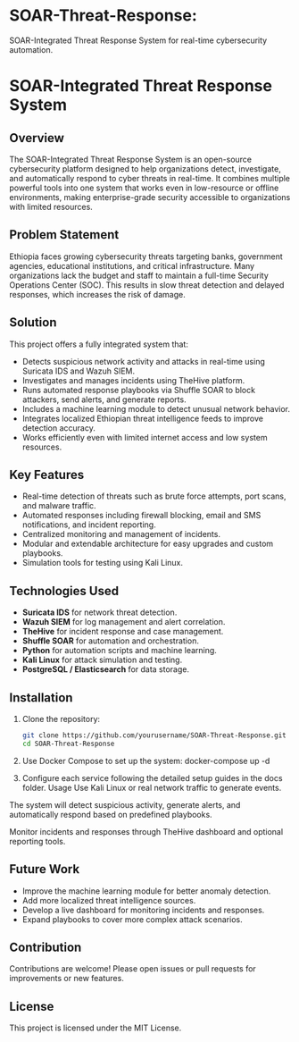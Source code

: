 # SOAR-Threat-Response:
SOAR-Integrated Threat Response System for real-time cybersecurity automation.
# SOAR-Integrated Threat Response System

## Overview

The SOAR-Integrated Threat Response System is an open-source cybersecurity platform designed to help organizations detect, investigate, and automatically respond to cyber threats in real-time. It combines multiple powerful tools into one system that works even in low-resource or offline environments, making enterprise-grade security accessible to organizations with limited resources.
## Problem Statement

Ethiopia faces growing cybersecurity threats targeting banks, government agencies, educational institutions, and critical infrastructure. Many organizations lack the budget and staff to maintain a full-time Security Operations Center (SOC). This results in slow threat detection and delayed responses, which increases the risk of damage.

## Solution

This project offers a fully integrated system that:

- Detects suspicious network activity and attacks in real-time using Suricata IDS and Wazuh SIEM.
- Investigates and manages incidents using TheHive platform.
- Runs automated response playbooks via Shuffle SOAR to block attackers, send alerts, and generate reports.
- Includes a machine learning module to detect unusual network behavior.
- Integrates localized Ethiopian threat intelligence feeds to improve detection accuracy.
- Works efficiently even with limited internet access and low system resources.
## Key Features

- Real-time detection of threats such as brute force attempts, port scans, and malware traffic.
- Automated responses including firewall blocking, email and SMS notifications, and incident reporting.
- Centralized monitoring and management of incidents.
- Modular and extendable architecture for easy upgrades and custom playbooks.
- Simulation tools for testing using Kali Linux.

## Technologies Used

- **Suricata IDS** for network threat detection.
- **Wazuh SIEM** for log management and alert correlation.
- **TheHive** for incident response and case management.
- **Shuffle SOAR** for automation and orchestration.
- **Python** for automation scripts and machine learning.
- **Kali Linux** for attack simulation and testing.
- **PostgreSQL / Elasticsearch** for data storage.
## Installation

1. Clone the repository:

   ```bash
   git clone https://github.com/yourusername/SOAR-Threat-Response.git
   cd SOAR-Threat-Response
2. Use Docker Compose to set up the system:
   docker-compose up -d
3. Configure each service following the detailed setup guides in the docs folder.
Usage
Use Kali Linux or real network traffic to generate events.

The system will detect suspicious activity, generate alerts, and automatically respond based on predefined playbooks.

Monitor incidents and responses through TheHive dashboard and optional reporting tools.
## Future Work

- Improve the machine learning module for better anomaly detection.
- Add more localized threat intelligence sources.
- Develop a live dashboard for monitoring incidents and responses.
- Expand playbooks to cover more complex attack scenarios.

## Contribution

Contributions are welcome! Please open issues or pull requests for improvements or new features.

## License

This project is licensed under the MIT License.

